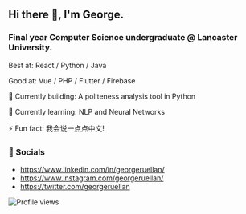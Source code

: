 ## Hi there 👋, I'm George.
### Final year Computer Science undergraduate @ Lancaster University.


Best at: React / Python / Java 

Good at: Vue / PHP / Flutter / Firebase 

💾 Currently building: A politeness analysis tool in Python

🌱 Currently learning: NLP and Neural Networks

⚡ Fun fact: 我会说一点点中文!

### 📢 Socials
- https://www.linkedin.com/in/georgeruellan/
- https://www.instagram.com/georgeruellan/
- https://twitter.com/georgeruellan

<!--![Github stats](https://github-readme-stats.vercel.app/api?username=gruellan&show_icons=true) -->

![Profile views](https://hitcounter.pythonanywhere.com/count/tag.svg?url=https%3A%2F%2Fgithub.com%2Fgruellan)
